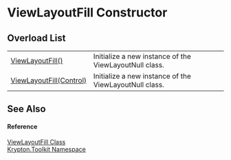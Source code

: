 # ViewLayoutFill Constructor


## Overload List
<table>
<tr>
<td><a href="bd778d1b-cc1c-345c-631c-9f8f6b0403e6.md">ViewLayoutFill()</a></td>
<td>Initialize a new instance of the ViewLayoutNull class.</td></tr>
<tr>
<td><a href="467fc6ef-0a91-02d3-dc5d-ace03615dcfa.md">ViewLayoutFill(Control)</a></td>
<td>Initialize a new instance of the ViewLayoutNull class.</td></tr>
</table>

## See Also


#### Reference
<a href="b166ff0f-dfe7-9b7f-e115-a89d980d7b55.md">ViewLayoutFill Class</a>  
<a href="79d2eac2-21f4-54ff-7552-b20c33c30600.md">Krypton.Toolkit Namespace</a>  
